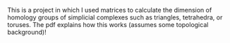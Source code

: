 This is a project in which I used matrices to calculate the dimension of homology groups of simplicial complexes such as triangles, tetrahedra, or toruses. The pdf explains how this works (assumes some topological background)!
